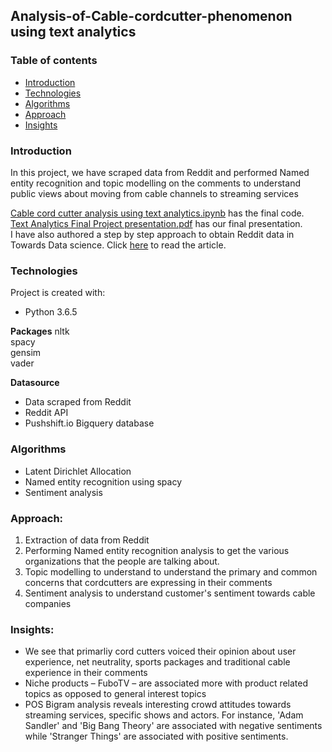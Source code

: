 
## Analysis-of-Cable-cordcutter-phenomenon using text analytics

### Table of contents
* [Introduction](#introduction)
* [Technologies](#technologies)
* [Algorithms](#algorithms)
* [Approach](#approach)
* [Insights](#insights)

### Introduction
In this project, we have scraped data from Reddit and performed Named entity recognition and topic modelling on the comments to understand public views about moving from cable channels to streaming services

[Cable cord cutter analysis using text analytics.ipynb](https://github.com/akhilesh-reddy/Cable-cord-cutter-lift-and-sentiment-analysis-using-Reddit-data/blob/master/Cable%20cord%20cutter%20analysis%20using%20text%20analytics.ipynb) has the final code.  
[Text Analytics Final Project presentation.pdf](https://github.com/akhilesh-reddy/Cable-cord-cutter-lift-and-sentiment-analysis-using-Reddit-data/blob/master/Text%20Analytics%20Final%20Project%20presentation.pdf) has our final presentation.   
I have also authored a step by step approach to obtain Reddit data in Towards Data science. Click [here](https://towardsdatascience.com/scrape-reddit-data-using-python-and-google-bigquery-44180b579892) to read the article.  
	
### Technologies
Project is created with:
* Python 3.6.5

**Packages**
nltk  
spacy  
gensim  
vader  

**Datasource**
* Data scraped from Reddit
* Reddit API
* Pushshift.io Bigquery database

### Algorithms 
* Latent Dirichlet Allocation  
* Named entity recognition using spacy
* Sentiment analysis

### Approach:
1. Extraction of data from Reddit
2. Performing Named entity recognition analysis to get the various organizations that the people are talking about.  
3. Topic modelling to understand to understand the primary and common concerns that cordcutters are expressing in their comments  
4. Sentiment analysis to understand customer's sentiment towards cable companies

### Insights: 
* We see that primarliy cord cutters voiced their opinion about user experience, net neutrality, sports packages and traditional cable experience in their comments  
* Niche products – FuboTV – are associated more with product related topics as opposed to general interest topics  
* POS Bigram analysis reveals interesting crowd attitudes towards streaming services, specific shows and actors. For instance, 'Adam Sandler' and 'Big Bang Theory' are associated with negative sentiments while 'Stranger Things' are associated with positive sentiments.
